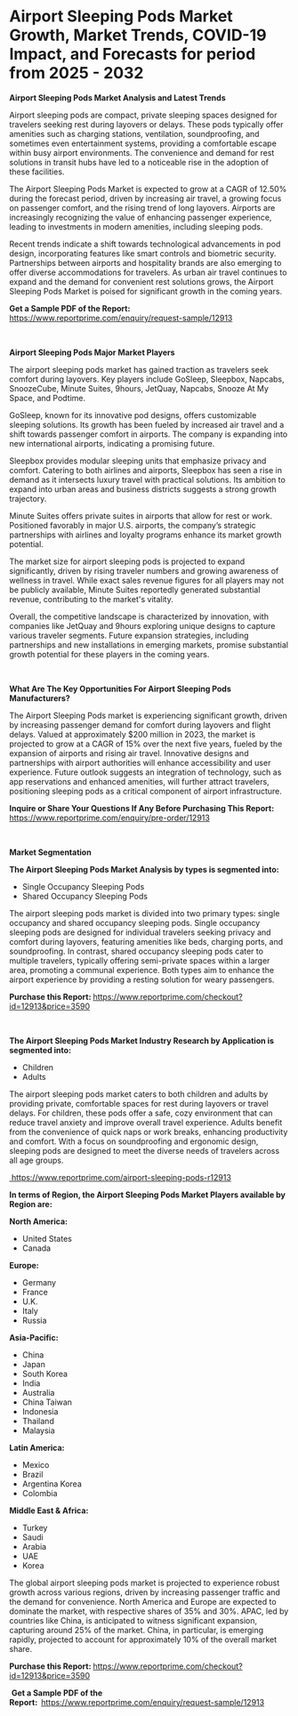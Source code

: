 <p><h1>Airport Sleeping Pods Market Growth, Market Trends, COVID-19 Impact, and Forecasts for period from 2025 - 2032</h1></p><p><strong>Airport Sleeping Pods Market Analysis and Latest Trends</strong></p>
<p><p>Airport sleeping pods are compact, private sleeping spaces designed for travelers seeking rest during layovers or delays. These pods typically offer amenities such as charging stations, ventilation, soundproofing, and sometimes even entertainment systems, providing a comfortable escape within busy airport environments. The convenience and demand for rest solutions in transit hubs have led to a noticeable rise in the adoption of these facilities.</p><p>The Airport Sleeping Pods Market is expected to grow at a CAGR of 12.50% during the forecast period, driven by increasing air travel, a growing focus on passenger comfort, and the rising trend of long layovers. Airports are increasingly recognizing the value of enhancing passenger experience, leading to investments in modern amenities, including sleeping pods. </p><p>Recent trends indicate a shift towards technological advancements in pod design, incorporating features like smart controls and biometric security. Partnerships between airports and hospitality brands are also emerging to offer diverse accommodations for travelers. As urban air travel continues to expand and the demand for convenient rest solutions grows, the Airport Sleeping Pods Market is poised for significant growth in the coming years.</p></p>
<p><strong>Get a Sample PDF of the Report:&nbsp;</strong> <a href="https://www.reportprime.com/enquiry/request-sample/12913?utm_campaign=4438&utm_medium=2&utm_source=Github&utm_content=ia&utm_term=17052025&utm_id=airport-sleeping-pods">https://www.reportprime.com/enquiry/request-sample/12913</a></p>
<p>&nbsp;</p>
<p><strong>Airport Sleeping Pods Major Market Players</strong></p>
<p><p>The airport sleeping pods market has gained traction as travelers seek comfort during layovers. Key players include GoSleep, Sleepbox, Napcabs, SnoozeCube, Minute Suites, 9hours, JetQuay, Napcabs, Snooze At My Space, and Podtime. </p><p>GoSleep, known for its innovative pod designs, offers customizable sleeping solutions. Its growth has been fueled by increased air travel and a shift towards passenger comfort in airports. The company is expanding into new international airports, indicating a promising future.</p><p>Sleepbox provides modular sleeping units that emphasize privacy and comfort. Catering to both airlines and airports, Sleepbox has seen a rise in demand as it intersects luxury travel with practical solutions. Its ambition to expand into urban areas and business districts suggests a strong growth trajectory.</p><p>Minute Suites offers private suites in airports that allow for rest or work. Positioned favorably in major U.S. airports, the company’s strategic partnerships with airlines and loyalty programs enhance its market growth potential.</p><p>The market size for airport sleeping pods is projected to expand significantly, driven by rising traveler numbers and growing awareness of wellness in travel. While exact sales revenue figures for all players may not be publicly available, Minute Suites reportedly generated substantial revenue, contributing to the market's vitality.</p><p>Overall, the competitive landscape is characterized by innovation, with companies like JetQuay and 9hours exploring unique designs to capture various traveler segments. Future expansion strategies, including partnerships and new installations in emerging markets, promise substantial growth potential for these players in the coming years.</p></p>
<p>&nbsp;</p>
<p><strong>What Are The Key Opportunities For Airport Sleeping Pods Manufacturers?</strong></p>
<p><p>The Airport Sleeping Pods market is experiencing significant growth, driven by increasing passenger demand for comfort during layovers and flight delays. Valued at approximately $200 million in 2023, the market is projected to grow at a CAGR of 15% over the next five years, fueled by the expansion of airports and rising air travel. Innovative designs and partnerships with airport authorities will enhance accessibility and user experience. Future outlook suggests an integration of technology, such as app reservations and enhanced amenities, will further attract travelers, positioning sleeping pods as a critical component of airport infrastructure.</p></p>
<p><strong>Inquire or Share Your Questions If Any Before Purchasing This Report:</strong> <a href="https://www.reportprime.com/enquiry/pre-order/12913?utm_campaign=4438&utm_medium=2&utm_source=Github&utm_content=ia&utm_term=17052025&utm_id=airport-sleeping-pods">https://www.reportprime.com/enquiry/pre-order/12913</a></p>
<p>&nbsp;</p>
<p><strong>Market Segmentation</strong></p>
<p><strong>The Airport Sleeping Pods Market Analysis by types is segmented into:</strong></p>
<p><ul><li>Single Occupancy Sleeping Pods</li><li>Shared Occupancy Sleeping Pods</li></ul></p>
<p><p>The airport sleeping pods market is divided into two primary types: single occupancy and shared occupancy sleeping pods. Single occupancy sleeping pods are designed for individual travelers seeking privacy and comfort during layovers, featuring amenities like beds, charging ports, and soundproofing. In contrast, shared occupancy sleeping pods cater to multiple travelers, typically offering semi-private spaces within a larger area, promoting a communal experience. Both types aim to enhance the airport experience by providing a resting solution for weary passengers.</p></p>
<p><strong>Purchase this Report:&nbsp;</strong><a href="https://www.reportprime.com/checkout?id=12913&price=3590&utm_campaign=4438&utm_medium=2&utm_source=Github&utm_content=ia&utm_term=17052025&utm_id=airport-sleeping-pods">https://www.reportprime.com/checkout?id=12913&price=3590</a></p>
<p>&nbsp;</p>
<p><strong>The Airport Sleeping Pods Market Industry Research by Application is segmented into:</strong></p>
<p><ul><li>Children</li><li>Adults</li></ul></p>
<p><p>The airport sleeping pods market caters to both children and adults by providing private, comfortable spaces for rest during layovers or travel delays. For children, these pods offer a safe, cozy environment that can reduce travel anxiety and improve overall travel experience. Adults benefit from the convenience of quick naps or work breaks, enhancing productivity and comfort. With a focus on soundproofing and ergonomic design, sleeping pods are designed to meet the diverse needs of travelers across all age groups.</p></p>
<p><a href="https://www.reportprime.com/airport-sleeping-pods-r12913?utm_campaign=4438&utm_medium=2&utm_source=Github&utm_content=ia&utm_term=17052025&utm_id=airport-sleeping-pods">&nbsp;https://www.reportprime.com/airport-sleeping-pods-r12913</a></p>
<p><strong>In terms of Region, the Airport Sleeping Pods Market Players available by Region are:</strong></p>
<p>
    <p> <strong> North America: </strong>
        <ul>
            <li>United States</li>
            <li>Canada</li>
        </ul>
        </p> 
    <p> <strong> Europe: </strong>
        <ul>
            <li>Germany</li>
            <li>France</li>
            <li>U.K.</li>
            <li>Italy</li>
            <li>Russia</li>
        </ul>
        </p> 
    <p> <strong> Asia-Pacific: </strong>
        <ul>
            <li>China</li>
            <li>Japan</li>
            <li>South Korea</li>
            <li>India</li>
            <li>Australia</li>
            <li>China Taiwan</li>
            <li>Indonesia</li>
            <li>Thailand</li>
            <li>Malaysia</li>
        </ul>
        </p> 
    <p> <strong> Latin America: </strong>
        <ul>
            <li>Mexico</li>
            <li>Brazil</li>
            <li>Argentina Korea</li>
            <li>Colombia</li>
        </ul>
        </p> 
    <p> <strong> Middle East & Africa: </strong>
        <ul>
            <li>Turkey</li>
            <li>Saudi</li>
            <li>Arabia</li>
            <li>UAE</li>
            <li>Korea</li>
        </ul>
    </p>
    </p>
<p><p>The global airport sleeping pods market is projected to experience robust growth across various regions, driven by increasing passenger traffic and the demand for convenience. North America and Europe are expected to dominate the market, with respective shares of 35% and 30%. APAC, led by countries like China, is anticipated to witness significant expansion, capturing around 25% of the market. China, in particular, is emerging rapidly, projected to account for approximately 10% of the overall market share.</p></p>
<p><strong>Purchase this Report: </strong><a href="https://www.reportprime.com/checkout?id=12913&price=3590&utm_campaign=4438&utm_medium=2&utm_source=Github&utm_content=ia&utm_term=17052025&utm_id=airport-sleeping-pods">https://www.reportprime.com/checkout?id=12913&price=3590</a></p>
<p>&nbsp;<strong>Get a Sample PDF of the Report:&nbsp;&nbsp;</strong><a href="https://www.reportprime.com/enquiry/request-sample/12913?utm_campaign=4438&utm_medium=2&utm_source=Github&utm_content=ia&utm_term=17052025&utm_id=airport-sleeping-pods">https://www.reportprime.com/enquiry/request-sample/12913</a></p>
<p><strong></strong></p>
<p><p></p><p></p><p></p></p>